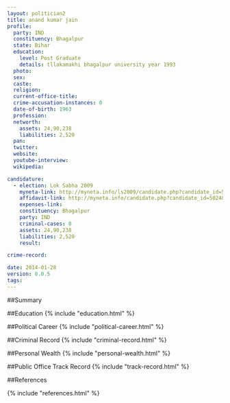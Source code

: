 ```yaml
---
layout: politician2
title: anand kumar jain
profile: 
  party: IND
  constituency: Bhagalpur
  state: Bihar
  education: 
    level: Post Graduate
    details: tllakamakhi bhagalpur university year 1993
  photo: 
  sex: 
  caste: 
  religion: 
  current-office-title: 
  crime-accusation-instances: 0
  date-of-birth: 1963
  profession: 
  networth: 
    assets: 24,90,238
    liabilities: 2,520
  pan: 
  twitter: 
  website: 
  youtube-interview: 
  wikipedia: 

candidature: 
  - election: Lok Sabha 2009
    myneta-link: http://myneta.info/ls2009/candidate.php?candidate_id=5024
    affidavit-link: http://myneta.info/candidate.php?candidate_id=5024&scan=original
    expenses-link: 
    constituency: Bhagalpur 
    party: IND
    criminal-cases: 0
    assets: 24,90,238
    liabilities: 2,520
    result:  

crime-record: 

date: 2014-01-28
version: 0.0.5
tags: 
---
```

##Summary


##Education
{% include "education.html" %}


##Political Career
{% include "political-career.html" %}


##Criminal Record
{% include "criminal-record.html" %}


##Personal Wealth
{% include "personal-wealth.html" %}


##Public Office Track Record
{% include "track-record.html" %}


##References


{% include "references.html" %}